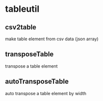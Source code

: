 # tableutil
 
## csv2table

make table element from csv data (json array)

## transposeTable

transpose a table element

## autoTransposeTable

auto transpose a table element by width
